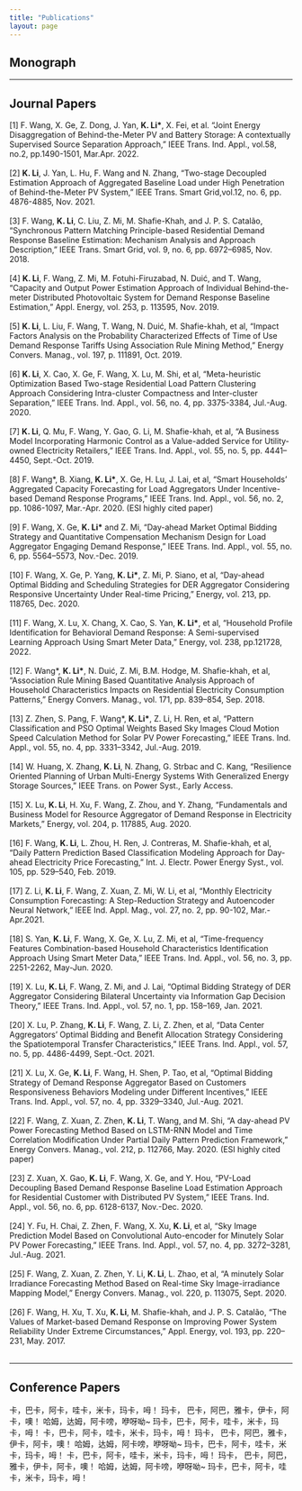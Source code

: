 ```yaml
---
title: "Publications"
layout: page
---
```


## Monograph


---

## Journal Papers

[1]	F\. Wang, X\. Ge, Z\. Dong, J\. Yan, __K\. Li\*__, X\. Fei, et al\. “Joint Energy Disaggregation of Behind-the-Meter PV and Battery Storage: A contextually Supervised Source Separation Approach,” IEEE Trans\. Ind\. Appl\., vol\.58, no\.2, pp\.1490-1501, Mar\.Apr\. 2022\.<br><br>
[2]	__K\. Li__, J\. Yan, L\. Hu, F\. Wang and N\. Zhang, “Two-stage Decoupled Estimation Approach of Aggregated Baseline Load under High Penetration of Behind-the-Meter PV System,” IEEE Trans\. Smart Grid,vol\.12, no\. 6, pp\. 4876-4885, Nov\. 2021\.<br><br>
[3]	F\. Wang, __K\. Li__, C\. Liu, Z\. Mi, M\. Shafie-Khah, and J\. P\. S\. Catalão, “Synchronous Pattern Matching Principle-based Residential Demand Response Baseline Estimation: Mechanism Analysis and Approach Description,” IEEE Trans\. Smart Grid, vol\. 9, no\. 6, pp\. 6972–6985, Nov\. 2018\.<br><br>
[4]	__K\. Li__, F\. Wang, Z\. Mi, M\. Fotuhi-Firuzabad, N\. Duić, and T\. Wang, “Capacity and Output Power Estimation Approach of Individual Behind-the-meter Distributed Photovoltaic System for Demand Response Baseline Estimation,” Appl\. Energy, vol\. 253, p\. 113595, Nov\. 2019\.<br><br>
[5]	__K\. Li__, L\. Liu, F\. Wang, T\. Wang, N\. Duić, M\. Shafie-khah, et al, “Impact Factors Analysis on the Probability Characterized Effects of Time of Use Demand Response Tariffs Using Association Rule Mining Method,” Energy Convers\. Manag\., vol\. 197, p\. 111891, Oct\. 2019\.<br><br>
[6]	__K\. Li__, X\. Cao, X\. Ge, F\. Wang, X\. Lu, M\. Shi, et al, “Meta-heuristic Optimization Based Two-stage Residential Load Pattern Clustering Approach Considering Intra-cluster Compactness and Inter-cluster Separation,” IEEE Trans\. Ind\. Appl\., vol\. 56, no\. 4, pp\. 3375-3384, Jul\.-Aug\. 2020\.<br><br>
[7]	__K\. Li__, Q\. Mu, F\. Wang, Y\. Gao, G\. Li, M\. Shafie-khah, et al, “A Business Model Incorporating Harmonic Control as a Value-added Service for Utility-owned Electricity Retailers,” IEEE Trans\. Ind\. Appl\., vol\. 55, no\. 5, pp\. 4441–4450, Sept\.-Oct\. 2019\.<br><br>
[8]	F\. Wang*, B\. Xiang, __K\. Li\*__, X\. Ge, H\. Lu, J\. Lai, et al, “Smart Households’ Aggregated Capacity Forecasting for Load Aggregators Under Incentive-based Demand Response Programs,” IEEE Trans\. Ind\. Appl\., vol\. 56, no\. 2, pp\. 1086-1097, Mar\.-Apr\. 2020\. (ESI highly cited paper)<br><br>
[9]	F\. Wang, X\. Ge, __K\. Li\*__ and Z\. Mi, “Day-ahead Market Optimal Bidding Strategy and Quantitative Compensation Mechanism Design for Load Aggregator Engaging Demand Response,” IEEE Trans\. Ind\. Appl\., vol\. 55, no\. 6, pp\. 5564–5573, Nov\.-Dec\. 2019\.<br><br>
[10]	F\. Wang, X\. Ge, P\. Yang, __K\. Li\*__, Z\. Mi, P\. Siano, et al, “Day-ahead Optimal Bidding and Scheduling Strategies for DER Aggregator Considering Responsive Uncertainty Under Real-time Pricing,” Energy, vol\. 213, pp\. 118765, Dec\. 2020\.<br><br>
[11]	F\. Wang, X\. Lu, X\. Chang, X\. Cao, S\. Yan, __K\. Li\*__, et al, “Household Profile Identification for Behavioral Demand Response: A Semi-supervised Learning Approach Using Smart Meter Data,” Energy, vol\. 238, pp\.121728, 2022\.<br><br>
[12]	F\. Wang*, __K\. Li\*__, N\. Duić, Z\. Mi, B\.M\. Hodge, M\. Shafie-khah, et al, “Association Rule Mining Based Quantitative Analysis Approach of Household Characteristics Impacts on Residential Electricity Consumption Patterns,” Energy Convers\. Manag\., vol\. 171, pp\. 839–854, Sep\. 2018\.<br><br>
[13]	Z\. Zhen, S\. Pang, F\. Wang*, __K\. Li\*__, Z\. Li, H\. Ren, et al, “Pattern Classification and PSO Optimal Weights Based Sky Images Cloud Motion Speed Calculation Method for Solar PV Power Forecasting,” IEEE Trans\. Ind\. Appl\., vol\. 55, no\. 4, pp\. 3331–3342, Jul\.-Aug\. 2019\.<br><br>
[14]	W\. Huang, X\. Zhang, __K\. Li__, N\. Zhang, G\. Strbac and C\. Kang, “Resilience Oriented Planning of Urban Multi-Energy Systems With Generalized Energy Storage Sources,” IEEE Trans\. on Power Syst\., Early Access\.<br><br>
[15]	X\. Lu, __K\. Li__, H\. Xu, F\. Wang, Z\. Zhou, and Y\. Zhang, “Fundamentals and Business Model for Resource Aggregator of Demand Response in Electricity Markets,” Energy, vol\. 204, p\. 117885, Aug\. 2020\.<br><br>
[16]	F\. Wang, __K\. Li__, L\. Zhou, H\. Ren, J\. Contreras, M\. Shafie-khah, et al, “Daily Pattern Prediction Based Classification Modeling Approach for Day-ahead Electricity Price Forecasting,” Int\. J\. Electr\. Power Energy Syst\., vol\. 105, pp\. 529–540, Feb\. 2019\. <br><br>
[17]	Z\. Li, __K\. Li__, F\. Wang, Z\. Xuan, Z\. Mi, W\. Li, et al, “Monthly Electricity Consumption Forecasting: A Step-Reduction Strategy and Autoencoder Neural Network,” IEEE Ind\. Appl\. Mag\., vol\. 27, no\. 2, pp\. 90-102, Mar\.-Apr\.2021\.<br><br>
[18]	S\. Yan, __K\. Li__, F\. Wang, X\. Ge, X\. Lu, Z\. Mi, et al, “Time-frequency Features Combination-based Household Characteristics Identification Approach Using Smart Meter Data,” IEEE Trans\. Ind\. Appl\., vol\. 56, no\. 3, pp\. 2251-2262, May-Jun\. 2020\.<br><br>
[19]	X\. Lu, __K\. Li__, F\. Wang, Z\. Mi, and J\. Lai, “Optimal Bidding Strategy of DER Aggregator Considering Bilateral Uncertainty via Information Gap Decision Theory,” IEEE Trans\. Ind\. Appl\., vol\. 57, no\. 1, pp\. 158–169, Jan\. 2021\.<br><br>
[20]	X\. Lu, P\. Zhang, __K\. Li__, F\. Wang, Z\. Li, Z\. Zhen, et al, “Data Center Aggregators’ Optimal Bidding and Benefit Allocation Strategy Considering the Spatiotemporal Transfer Characteristics,” IEEE Trans\. Ind\. Appl\., vol\. 57, no\. 5, pp\. 4486-4499, Sept\.-Oct\. 2021\.<br><br>
[21]	X\. Lu, X\. Ge, __K\. Li__, F\. Wang, H\. Shen, P\. Tao, et al, “Optimal Bidding Strategy of Demand Response Aggregator Based on Customers Responsiveness Behaviors Modeling under Different Incentives,” IEEE Trans\. Ind\. Appl\., vol\. 57, no\. 4, pp\. 3329–3340, Jul\.-Aug\. 2021\.<br><br>
[22]	F\. Wang, Z\. Xuan, Z\. Zhen, __K\. Li__, T\. Wang, and M\. Shi, “A day-ahead PV Power Forecasting Method Based on LSTM-RNN Model and Time Correlation Modification Under Partial Daily Pattern Prediction Framework,” Energy Convers\. Manag\., vol\. 212, p\. 112766, May\. 2020\. (ESI highly cited paper)<br><br>
[23]	Z\. Xuan, X\. Gao, __K\. Li__, F\. Wang, X\. Ge, and Y\. Hou, “PV-Load Decoupling Based Demand Response Baseline Load Estimation Approach for Residential Customer with Distributed PV System,” IEEE Trans\. Ind\. Appl\., vol\. 56, no\. 6, pp\. 6128-6137, Nov\.-Dec\. 2020\.<br><br>
[24]	Y\. Fu, H\. Chai, Z\. Zhen, F\. Wang, X\. Xu, __K\. Li__, et al, “Sky Image Prediction Model Based on Convolutional Auto-encoder for Minutely Solar PV Power Forecasting,” IEEE Trans\. Ind\. Appl\., vol\. 57, no\. 4, pp\. 3272–3281, Jul\.-Aug\. 2021\.<br><br>
[25]	F\. Wang, Z\. Xuan, Z\. Zhen, Y\. Li, __K\. Li__, L\. Zhao, et al, “A minutely Solar Irradiance Forecasting Method Based on Real-time Sky Image-irradiance Mapping Model,” Energy Convers\. Manag\., vol\. 220, p\. 113075, Sept\. 2020\.<br><br>
[26]	F\. Wang, H\. Xu, T\. Xu, __K\. Li__, M\. Shafie-khah, and J\. P\. S\. Catalão, “The Values of Market-based Demand Response on Improving Power System Reliability Under Extreme Circumstances,” Appl\. Energy, vol\. 193, pp\. 220–231, May\. 2017\.<br><br>


---

## Conference Papers
卡，巴卡，阿卡，哇卡，米卡，玛卡，呣！ 玛卡， 巴卡，阿巴，雅卡，伊卡，阿卡，噢！ 哈姆，达姆，阿卡嗙，咿呀呦~ 玛卡，巴卡，阿卡，哇卡，米卡，玛卡，呣！
卡，巴卡，阿卡，哇卡，米卡，玛卡，呣！ 玛卡， 巴卡，阿巴，雅卡，伊卡，阿卡，噢！ 哈姆，达姆，阿卡嗙，咿呀呦~ 玛卡，巴卡，阿卡，哇卡，米卡，玛卡，呣！
卡，巴卡，阿卡，哇卡，米卡，玛卡，呣！ 玛卡， 巴卡，阿巴，雅卡，伊卡，阿卡，噢！ 哈姆，达姆，阿卡嗙，咿呀呦~ 玛卡，巴卡，阿卡，哇卡，米卡，玛卡，呣！
<br><br>
